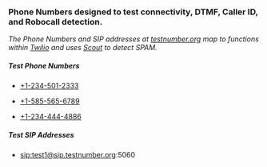 ### Phone Numbers designed to test connectivity, DTMF, Caller ID, and Robocall detection.

*The Phone Numbers and SIP addresses at [testnumber.org](http://testnumber.org) map to functions within [Twilio](http://twilio.com) and uses [Scout](http://scout.tel) to detect SPAM.*

##### Test Phone Numbers

* <a href="tel:+12345012333">+1-234-501-2333</a>

* <a href="tel:+15855656789">+1-585-565-6789</a>

* <a href="tel:+12344444886">+1-234-444-4886</a>

##### Test SIP Addresses

* <a href="sip:test1@sip.testnumber.org:5060">sip:test1@sip.testnumber.org:5060</a>
